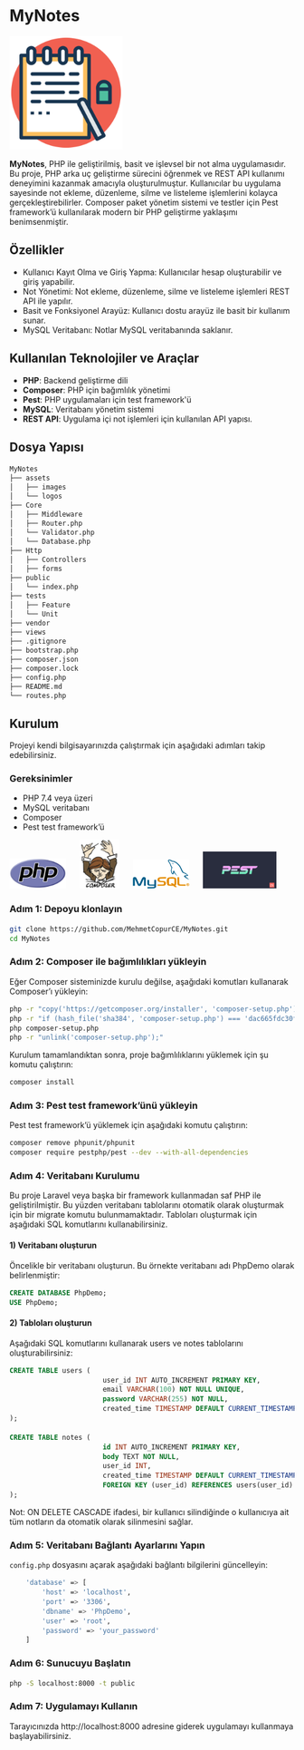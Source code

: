 # MyNotes
<img src="assets/logos/mynotes.png" width="200"> 

**MyNotes**, PHP ile geliştirilmiş, basit ve işlevsel bir not alma uygulamasıdır. Bu proje, PHP arka uç geliştirme sürecini öğrenmek ve REST API kullanımı deneyimini kazanmak amacıyla oluşturulmuştur. Kullanıcılar bu uygulama sayesinde not ekleme, düzenleme, silme ve listeleme işlemlerini kolayca gerçekleştirebilirler. Composer paket yönetim sistemi ve testler için Pest framework’ü kullanılarak modern bir PHP geliştirme yaklaşımı benimsenmiştir.

## Özellikler

- Kullanıcı Kayıt Olma ve Giriş Yapma: Kullanıcılar hesap oluşturabilir ve giriş yapabilir.
- Not Yönetimi: Not ekleme, düzenleme, silme ve listeleme işlemleri REST API ile yapılır.
- Basit ve Fonksiyonel Arayüz: Kullanıcı dostu arayüz ile basit bir kullanım sunar.
- MySQL Veritabanı: Notlar MySQL veritabanında saklanır.

## Kullanılan Teknolojiler ve Araçlar

- **PHP**: Backend geliştirme dili
- **Composer**: PHP için bağımlılık yönetimi
- **Pest**: PHP uygulamaları için test framework'ü
- **MySQL**: Veritabanı yönetim sistemi
- **REST API**: Uygulama içi not işlemleri için kullanılan API yapısı.


## Dosya Yapısı

```
MyNotes
├── assets
│   ├── images
│   └── logos
├── Core
│   ├── Middleware
│   ├── Router.php
│   └── Validator.php
│   └── Database.php
├── Http
│   ├── Controllers
│   ├── forms
├── public
│   └── index.php
├── tests
│   ├── Feature
│   └── Unit
├── vendor
├── views
├── .gitignore
├── bootstrap.php
├── composer.json
├── composer.lock
├── config.php
├── README.md
└── routes.php
```

## Kurulum

Projeyi kendi bilgisayarınızda çalıştırmak için aşağıdaki adımları takip edebilirsiniz.

### Gereksinimler

- PHP 7.4 veya üzeri 
- MySQL veritabanı 
- Composer
- Pest test framework’ü

<img src="assets/logos/php.png" width="100" style="margin-right: 20px;"> <img src="assets/logos/composer.png" width="70" style="margin-right: 20px;"> <img src="assets/logos/mysql.png" width="100" style="margin-right: 20px;"> <img src="assets/logos/pest.png" width="130" style="margin-right: 20px;">

### Adım 1: Depoyu klonlayın

```bash
git clone https://github.com/MehmetCopurCE/MyNotes.git
cd MyNotes
```

### Adım 2: Composer ile bağımlılıkları yükleyin
Eğer Composer sisteminizde kurulu değilse, aşağıdaki komutları kullanarak Composer’ı yükleyin:

```bash
php -r "copy('https://getcomposer.org/installer', 'composer-setup.php');"
php -r "if (hash_file('sha384', 'composer-setup.php') === 'dac665fdc30fdd8ec78b38b9800061b4150413ff2e3b6f88543c636f7cd84f6db9189d43a81e5503cda447da73c7e5b6') { echo 'Installer verified'; } else { echo 'Installer corrupt'; unlink('composer-setup.php'); } echo PHP_EOL;"
php composer-setup.php
php -r "unlink('composer-setup.php');"
```

Kurulum tamamlandıktan sonra, proje bağımlılıklarını yüklemek için şu komutu çalıştırın:

```bash
composer install
```

### Adım 3: Pest test framework’ünü yükleyin
Pest test framework’ü yüklemek için aşağıdaki komutu çalıştırın:

```bash
composer remove phpunit/phpunit
composer require pestphp/pest --dev --with-all-dependencies
```

### Adım 4: Veritabanı Kurulumu
Bu proje Laravel veya başka bir framework kullanmadan saf PHP ile geliştirilmiştir. Bu yüzden veritabanı tablolarını otomatik olarak oluşturmak için bir migrate komutu bulunmamaktadır. Tabloları oluşturmak için aşağıdaki SQL komutlarını kullanabilirsiniz.

#### 1) Veritabanı oluşturun
Öncelikle bir veritabanı oluşturun. Bu örnekte veritabanı adı PhpDemo olarak belirlenmiştir:

```sql
CREATE DATABASE PhpDemo;
USE PhpDemo;
```

#### 2) Tabloları oluşturun
Aşağıdaki SQL komutlarını kullanarak users ve notes tablolarını oluşturabilirsiniz:

```sql
CREATE TABLE users (
                       user_id INT AUTO_INCREMENT PRIMARY KEY,
                       email VARCHAR(100) NOT NULL UNIQUE,
                       password VARCHAR(255) NOT NULL,
                       created_time TIMESTAMP DEFAULT CURRENT_TIMESTAMP
);

CREATE TABLE notes (
                       id INT AUTO_INCREMENT PRIMARY KEY,
                       body TEXT NOT NULL,
                       user_id INT,
                       created_time TIMESTAMP DEFAULT CURRENT_TIMESTAMP,
                       FOREIGN KEY (user_id) REFERENCES users(user_id) ON DELETE CASCADE
);
```
Not: ON DELETE CASCADE ifadesi, bir kullanıcı silindiğinde o kullanıcıya ait tüm notların da otomatik olarak silinmesini sağlar.

### Adım 5: Veritabanı Bağlantı Ayarlarını Yapın
`config.php` dosyasını açarak aşağıdaki bağlantı bilgilerini güncelleyin:
```bash
    'database' => [
        'host' => 'localhost',
        'port' => '3306',
        'dbname' => 'PhpDemo',
        'user' => 'root',
        'password' => 'your_password'
    ]
```

### Adım 6: Sunucuyu Başlatın
```bash
php -S localhost:8000 -t public
```

### Adım 7: Uygulamayı Kullanın
Tarayıcınızda http://localhost:8000 adresine giderek uygulamayı kullanmaya başlayabilirsiniz.
